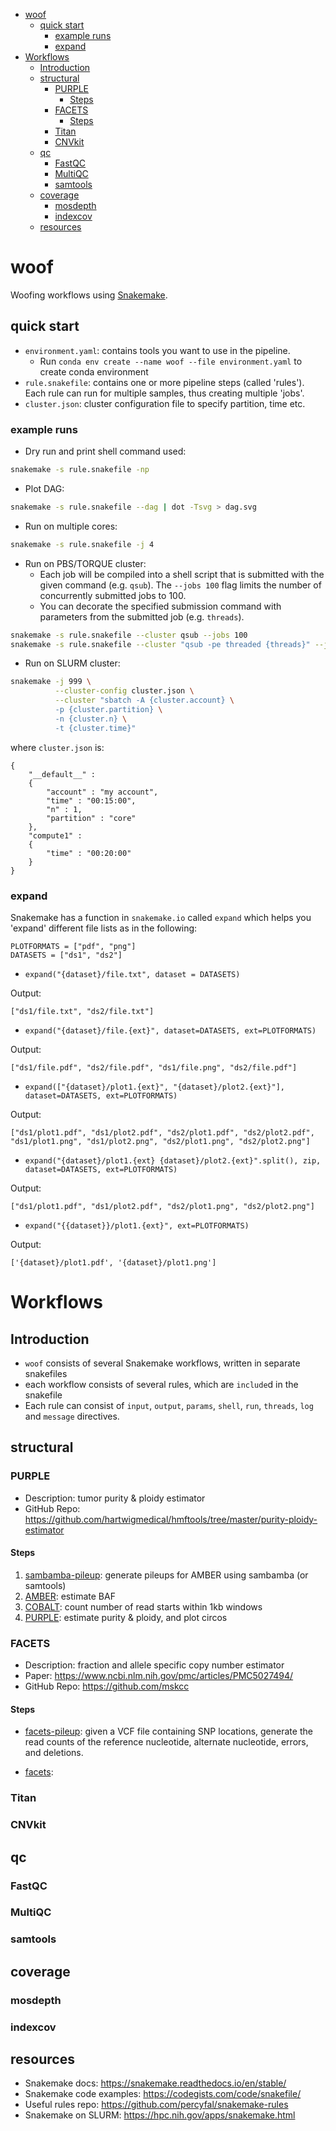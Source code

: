 
<!-- vim-markdown-toc GFM -->

* [woof](#woof)
    * [quick start](#quick-start)
        * [example runs](#example-runs)
        * [expand](#expand)
* [Workflows](#workflows)
    * [Introduction](#introduction)
    * [structural](#structural)
        * [PURPLE](#purple)
            * [Steps](#steps)
        * [FACETS](#facets)
            * [Steps](#steps-1)
        * [Titan](#titan)
        * [CNVkit](#cnvkit)
    * [qc](#qc)
        * [FastQC](#fastqc)
        * [MultiQC](#multiqc)
        * [samtools](#samtools)
    * [coverage](#coverage)
        * [mosdepth](#mosdepth)
        * [indexcov](#indexcov)
    * [resources](#resources)

<!-- vim-markdown-toc -->

# woof
Woofing workflows using
[Snakemake](https://snakemake.readthedocs.io/en/stable/index.html).


## quick start
* `environment.yaml`: contains tools you want to use in the pipeline.
    * Run `conda env create --name woof --file environment.yaml` to create conda
      environment
* `rule.snakefile`: contains one or more pipeline steps (called 'rules'). Each
  rule can run for multiple samples, thus creating multiple 'jobs'.
* `cluster.json`: cluster configuration file to specify partition, time etc.

### example runs

* Dry run and print shell command used:

```bash
snakemake -s rule.snakefile -np
```

* Plot DAG:

```bash
snakemake -s rule.snakefile --dag | dot -Tsvg > dag.svg
```

* Run on multiple cores:

```bash
snakemake -s rule.snakefile -j 4
```

* Run on PBS/TORQUE cluster:
    - Each job will be compiled into a shell script that is submitted with the
      given command (e.g. `qsub`). The `--jobs 100` flag limits the number of
      concurrently submitted jobs to 100.
    - You can decorate the specified submission command with parameters from the
      submitted job (e.g. `threads`).

```bash
snakemake -s rule.snakefile --cluster qsub --jobs 100
snakemake -s rule.snakefile --cluster "qsub -pe threaded {threads}" --jobs 100
```

* Run on SLURM cluster:

```bash
snakemake -j 999 \
          --cluster-config cluster.json \
          --cluster "sbatch -A {cluster.account} \
          -p {cluster.partition} \
          -n {cluster.n} \
          -t {cluster.time}"
```

where `cluster.json` is:

```
{
    "__default__" :
    {
        "account" : "my account",
        "time" : "00:15:00",
        "n" : 1,
        "partition" : "core"
    },
    "compute1" :
    {
        "time" : "00:20:00"
    }
}
```

### expand
Snakemake has a function in `snakemake.io` called `expand` which helps you
'expand' different
file lists as in the following:

```
PLOTFORMATS = ["pdf", "png"]
DATASETS = ["ds1", "ds2"]
```
* `expand("{dataset}/file.txt", dataset = DATASETS)`

Output:
```
["ds1/file.txt", "ds2/file.txt"]
```

* `expand("{dataset}/file.{ext}", dataset=DATASETS, ext=PLOTFORMATS)`

Output:
```
["ds1/file.pdf", "ds2/file.pdf", "ds1/file.png", "ds2/file.pdf"]
```

* `expand(["{dataset}/plot1.{ext}", "{dataset}/plot2.{ext}"], dataset=DATASETS, ext=PLOTFORMATS)`

Output:
```
["ds1/plot1.pdf", "ds1/plot2.pdf", "ds2/plot1.pdf", "ds2/plot2.pdf",
"ds1/plot1.png", "ds1/plot2.png", "ds2/plot1.png", "ds2/plot2.png"]
```

* `expand("{dataset}/plot1.{ext} {dataset}/plot2.{ext}".split(), zip, dataset=DATASETS, ext=PLOTFORMATS)`

Output:
```
["ds1/plot1.pdf", "ds1/plot2.pdf", "ds2/plot1.png", "ds2/plot2.png"]
```

* `expand("{{dataset}}/plot1.{ext}", ext=PLOTFORMATS)`

Output:
```
['{dataset}/plot1.pdf', '{dataset}/plot1.png']
```

# Workflows


Introduction
------------

* `woof` consists of several Snakemake workflows, written in
  separate snakefiles
* each workflow consists of several rules, which are `include`d
  in the snakefile
* Each rule can consist of `input`, `output`,
  `params`, `shell`, `run`, `threads`, `log` and `message` directives.

structural
----------

### PURPLE

* Description: tumor purity & ploidy estimator
* GitHub Repo:
  <https://github.com/hartwigmedical/hmftools/tree/master/purity-ploidy-estimator>

#### Steps

1. [sambamba-pileup](https://github.com/hartwigmedical/hmftools/tree/master/amber#prerequisites):
  generate pileups for AMBER using sambamba (or samtools)
2. [AMBER](https://github.com/hartwigmedical/hmftools/tree/master/amber):
  estimate BAF
3. [COBALT](https://github.com/hartwigmedical/hmftools/tree/master/count-bam-lines):
  count number of read starts within 1kb windows
4. [PURPLE](https://github.com/hartwigmedical/hmftools/tree/master/purity-ploidy-estimator):
  estimate purity & ploidy, and plot circos


### FACETS

* Description: fraction and allele specific copy number estimator
* Paper: <https://www.ncbi.nlm.nih.gov/pmc/articles/PMC5027494/>
* GitHub Repo: <https://github.com/mskcc>

#### Steps

* [facets-pileup](https://github.com/mskcc/facets/tree/master/inst/extcode):
  given a VCF file containing SNP locations, generate
  the read counts of the reference nucleotide, alternate nucleotide,
  errors, and deletions.

* [facets](https://github.com/mskcc/facets):


### Titan

### CNVkit

qc
--

### FastQC

### MultiQC

### samtools

coverage
--------

### mosdepth

### indexcov

## resources

* Snakemake docs: <https://snakemake.readthedocs.io/en/stable/>
* Snakemake code examples: <https://codegists.com/code/snakefile/>
* Useful rules repo: <https://github.com/percyfal/snakemake-rules>
* Snakemake on SLURM: <https://hpc.nih.gov/apps/snakemake.html>
